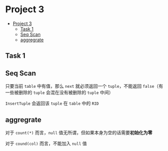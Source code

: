 # Project 3

- [Project 3](#project-3)
  - [Task 1](#task-1)
  - [Seq Scan](#seq-scan)
  - [aggregrate](#aggregrate)

## Task 1



## Seq Scan

只要当前 `table` 中有值，那么 `next` 就必须返回一个 `tuple`，不能返回 `false`（有一些被删除的 `tuple` 会混在没有被删除的 `tuple` 中间）

`InsertTuple` 会返回该 `tuple` 在 `table` 中的 `RID`

## aggregrate

对于 `count(*)` 而言，`null` 值无所谓，但如果本身为空的话需要**初始化为零**

对于 `cound(col)` 而言，不能加入 `null` 值